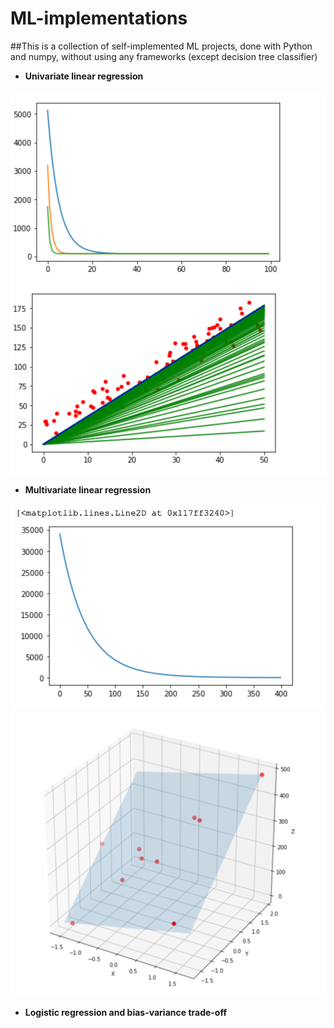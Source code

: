 # ML-implementations
##This is a collection of self-implemented ML projects, done with Python and numpy, without using any frameworks (except decision tree classifier)
- **Univariate linear regression**

![alt text](readme_images/1-uni-linear-regression.png)

- **Multivariate linear regression**

![alt text](readme_images/2-multivariate-linear-regression.png)
![very good|512x397,20%](readme_images/2-1-multivariate-linear-regression.png)

- **Logistic regression and bias-variance trade-off**


